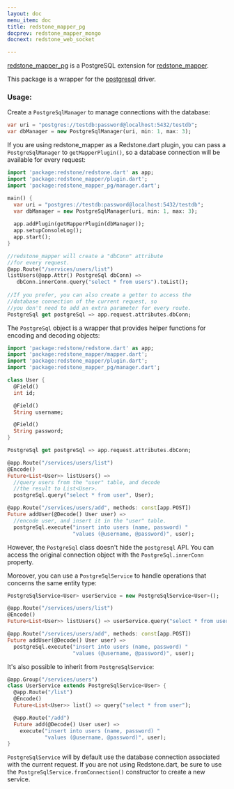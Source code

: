 ```yaml
---
layout: doc
menu_item: doc
title: redstone_mapper_pg
docprev: redstone_mapper_mongo
docnext: redstone_web_socket

---
```

[redstone_mapper_pg](http://pub.dartlang.org/packages/redstone_mapper_pg) is a PostgreSQL extension for [redstone_mapper](http://pub.dartlang.org/packages/redstone_mapper).

This package is a wrapper for the [postgresql](https://github.com/xxgreg/postgresql) driver.

### Usage:

Create a `PostgreSqlManager` to manage connections with the database:

```dart
var uri = "postgres://testdb:password@localhost:5432/testdb";
var dbManager = new PostgreSqlManager(uri, min: 1, max: 3);
```

If you are using redstone_mapper as a Redstone.dart plugin, you can pass a `PostgreSqlManager` to `getMapperPlugin()`, 
so a database connection will be available for every request:

```dart
import 'package:redstone/redstone.dart' as app;
import 'package:redstone_mapper/plugin.dart';
import 'package:redstone_mapper_pg/manager.dart';

main() {
  var uri = "postgres://testdb:password@localhost:5432/testdb";
  var dbManager = new PostgreSqlManager(uri, min: 1, max: 3);
  
  app.addPlugin(getMapperPlugin(dbManager));
  app.setupConsoleLog();
  app.start();
}

//redstone_mapper will create a "dbConn" attribute
//for every request.
@app.Route("/services/users/list")
listUsers(@app.Attr() PostgreSql dbConn) =>
   dbConn.innerConn.query("select * from users").toList();
   
//If you prefer, you can also create a getter to access the
//database connection of the current request, so
//you don't need to add an extra parameter for every route.
PostgreSql get postgreSql => app.request.attributes.dbConn;

```

The `PostgreSql` object is a wrapper that provides helper functions for encoding and decoding objects:

```dart
import 'package:redstone/redstone.dart' as app;
import 'package:redstone_mapper/mapper.dart';
import 'package:redstone_mapper/plugin.dart';
import 'package:redstone_mapper_pg/manager.dart';

class User {
  @Field()
  int id;

  @Field()
  String username;

  @Field()
  String password;
}

PostgreSql get postgreSql => app.request.attributes.dbConn;

@app.Route("/services/users/list")
@Encode()
Future<List<User>> listUsers() => 
  //query users from the "user" table, and decode
  //the result to List<User>.
  postgreSql.query("select * from user", User);

@app.Route("/services/users/add", methods: const[app.POST])
Future addUser(@Decode() User user) => 
  //encode user, and insert it in the "user" table.
  postgreSql.execute("insert into users (name, password) "
                     "values (@username, @password)", user);
```

However, the `PostgreSql` class doesn't hide the `postgresql` API. You can access 
the original connection object with the `PostgreSql.innerConn` property.

Moreover, you can use a `PostgreSqlService` to handle operations that concerns the same entity type:

```dart
PostgreSqlService<User> userService = new PostgreSqlService<User>();

@app.Route("/services/users/list")
@Encode()
Future<List<User>> listUsers() => userService.query("select * from user"); 

@app.Route("/services/users/add", methods: const[app.POST])
Future addUser(@Decode() User user) => 
  postgreSql.execute("insert into users (name, password) "
                     "values (@username, @password)", user);
```

It's also possible to inherit from `PostgreSqlService`:

```dart
@app.Group("/services/users")
class UserService extends PostgreSqlService<User> {
  @app.Route("/list")
  @Encode()
  Future<List<User>> list() => query("select * from user");

  @app.Route("/add")
  Future add(@Decode() User user) =>
    execute("insert into users (name, password) "
            "values (@username, @password)", user);
}
```

`PostgreSqlService` will by default use the database connection associated with the current request. If you are not using
Redstone.dart, be sure to use the `PostgreSqlService.fromConnection()` constructor to create a new service.
